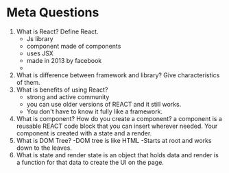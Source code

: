# Meta Questions

1. What is React? Define React.
   - Js library
   - component made of components
   - uses JSX
   - made in 2013 by facebook
   - 
2. What is difference between framework and library? Give characteristics of them. 
   <!-- Answer -->
3. What is benefits of using React?
    - strong and active community
    - you can use older versions of REACT and it still works.
    - You don't have to know it fully like a framework.  
4. What is component? How do you create a component?
   a component is a reusable REACT code block that you can insert wherever needed. Your component is created with a state and a render.
5. What is DOM Tree?
   -DOM tree is like HTML
   -Starts at root and works down to the leaves. 
6. What is state and render
  state is an object that holds data and render is a function for that data to create the UI on the page. 
